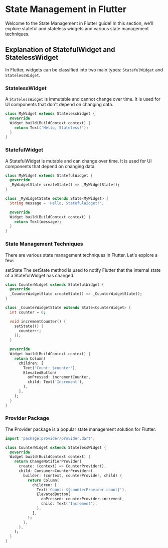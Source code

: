 # State Management in Flutter

Welcome to the State Management in Flutter guide! In this section, we'll explore stateful and stateless widgets and various state management techniques.

## Explanation of StatefulWidget and StatelessWidget

In Flutter, widgets can be classified into two main types: `StatefulWidget` and `StatelessWidget`.

### StatelessWidget

A `StatelessWidget` is immutable and cannot change over time. It is used for UI components that don't depend on changing data.

```dart
class MyWidget extends StatelessWidget {
  @override
  Widget build(BuildContext context) {
    return Text('Hello, Stateless!');
  }
}
```

### StatefulWidget
A StatefulWidget is mutable and can change over time. It is used for UI components that depend on changing data.

```dart
class MyWidget extends StatefulWidget {
  @override
  _MyWidgetState createState() => _MyWidgetState();
}

class _MyWidgetState extends State<MyWidget> {
  String message = 'Hello, StatefulWidget!';

  @override
  Widget build(BuildContext context) {
    return Text(message);
  }
}
```
### State Management Techniques
There are various state management techniques in Flutter. Let's explore a few:

setState
The setState method is used to notify Flutter that the internal state of a StatefulWidget has changed.

```dart
class CounterWidget extends StatefulWidget {
  @override
  _CounterWidgetState createState() => _CounterWidgetState();
}

class _CounterWidgetState extends State<CounterWidget> {
  int counter = 0;

  void incrementCounter() {
    setState(() {
      counter++;
    });
  }

  @override
  Widget build(BuildContext context) {
    return Column(
      children: [
        Text('Count: $counter'),
        ElevatedButton(
          onPressed: incrementCounter,
          child: Text('Increment'),
        ),
      ],
    );
  }
}
```

### Provider Package
The Provider package is a popular state management solution for Flutter.

```dart
import 'package:provider/provider.dart';

class CounterWidget extends StatelessWidget {
  @override
  Widget build(BuildContext context) {
    return ChangeNotifierProvider(
      create: (context) => CounterProvider(),
      child: Consumer<CounterProvider>(
        builder: (context, counterProvider, child) {
          return Column(
            children: [
              Text('Count: ${counterProvider.count}'),
              ElevatedButton(
                onPressed: counterProvider.increment,
                child: Text('Increment'),
              ),
            ],
          );
        },
      ),
    );
  }
}
```
